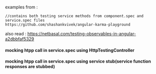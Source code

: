 
examples from : 
    
    //contains both testing service methods from component.spec and service.spec files
    https://github.com/shashankvivek/angular-karma-playground

also read : https://netbasal.com/testing-observables-in-angular-a2dbbfaf5329

#### mocking htpp call in service.spec using HttpTestingController
#### mocking htpp call in service.spec using service stub(service function responses are stubbed)
